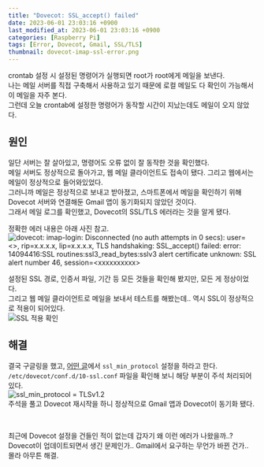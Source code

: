 ```yaml
---
title: "Dovecot: SSL_accept() failed"
date: 2023-06-01 23:03:16 +0900
last_modified_at: 2023-06-01 23:03:16 +0900
categories: [Raspberry Pi]
tags: [Error, Dovecot, Gmail, SSL/TLS]
thumbnail: dovecot-imap-ssl-error.png
---
```


crontab 설정 시 설정된 명령어가 실행되면 root가 root에게 메일을 보낸다.  
나는 메일 서버를 직접 구축해서 사용하고 있기 때문에 로컬 메일도 다 확인이 가능해서 이 메일을 자주 본다.  
그런데 오늘 crontab에 설정한 명령어가 동작할 시간이 지났는데도 메일이 오지 않았다.

## 원인
일단 서버는 잘 살아있고, 명령어도 오류 없이 잘 동작한 것을 확인했다.  
메일 서버도 정상적으로 돌아가고, 웹 메일 클라이언트도 접속이 됐다. 그리고 웹에서는 메일이 정상적으로 들어와있었다.  
그러니까 메일은 정상적으로 보내고 받아졌고, 스마트폰에서 메일을 확인하기 위해 Dovecot 서버와 연결해둔 Gmail 앱이 동기화되지 않았던 것이다.  
그래서 메일 로그를 확인했고, Dovecot의 SSL/TLS 에러라는 것을 알게 됐다.

정확한 에러 내용은 아래 사진 참고.  
![dovecot: imap-login: Disconnected (no auth attempts in 0 secs): user=<\>, rip=x.x.x.x, lip=x.x.x.x, TLS handshaking: SSL_accept() failed: error: 14094416:SSL routines:ssl3_read_bytes:sslv3 alert certificate unknown: SSL alert number 46, session=<xxxxxxxxxx\>](dovecot-imap-ssl-error.png)  

설정된 SSL 경로, 인증서 파일, 기간 등 모든 것들을 확인해 봤지만, 모든 게 정상이었다.  
그리고 웹 메일 클라이언트로 메일을 보내서 테스트를 해봤는데.. 역시 SSL이 정상적으로 적용이 되어있다.  
![SSL 적용 확인](dovecot-imap-ssl-error-check.png)

## 해결
결국 구글링을 했고, [어떤 글](https://www.linode.com/community/questions/22198/dovecot-tls-handshaking-ssl_accept-failed-error14094416ssl-routinesssl3_read_byt)에서 `ssl_min_protocol` 설정을 하라고 한다.  
`/etc/dovecot/conf.d/10-ssl.conf` 파일을 확인해 보니 해당 부분이 주석 처리되어 있다.  
![ssl_min_protocol = TLSv1.2](dovecot-imap-ssl-error-config.png)  
주석을 풀고 Dovecot 재시작을 하니 정상적으로 Gmail 앱과 Dovecot이 동기화 됐다.

<br/>

최근에 Dovecot 설정을 건들인 적이 없는데 갑자기 왜 이런 에러가 나왔을까..?  
Dovecot이 업데이트되면서 생긴 문제인가.. Gmail에서 요구하는 무언가 바뀐 건가..  
몰라 아무튼 해결.
